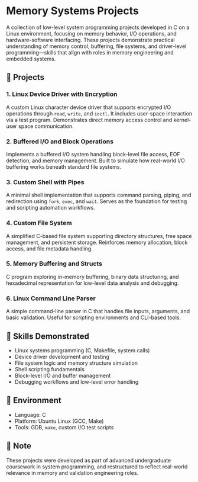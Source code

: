 # Memory Systems Projects

A collection of low-level system programming projects developed in C on a Linux environment, focusing on memory behavior, I/O operations, and hardware-software interfacing. 
These projects demonstrate practical understanding of memory control, buffering, file systems, and driver-level programming—skills that align with roles in memory engineering and embedded systems.

## 🔧 Projects

### 1. Linux Device Driver with Encryption
A custom Linux character device driver that supports encrypted I/O operations through `read`, `write`, and `ioctl`. 
It includes user-space interaction via a test program. Demonstrates direct memory access control and kernel-user space communication.

### 2. Buffered I/O and Block Operations
Implements a buffered I/O system handling block-level file access, EOF detection, and memory management. 
Built to simulate how real-world I/O buffering works beneath standard file systems.

### 3. Custom Shell with Pipes
A minimal shell implementation that supports command parsing, piping, and redirection using `fork`, `exec`, and `wait`. 
Serves as the foundation for testing and scripting automation workflows.

### 4. Custom File System
A simplified C-based file system supporting directory structures, free space management, and persistent storage. 
Reinforces memory allocation, block access, and file metadata handling.

### 5. Memory Buffering and Structs
C program exploring in-memory buffering, binary data structuring, and hexadecimal representation for low-level data analysis and debugging.

### 6. Linux Command Line Parser
A simple command-line parser in C that handles file inputs, arguments, and basic validation. 
Useful for scripting environments and CLI-based tools.


## 🧠 Skills Demonstrated
- Linux systems programming (C, Makefile, system calls)
- Device driver development and testing
- File system logic and memory structure simulation
- Shell scripting fundamentals
- Block-level I/O and buffer management
- Debugging workflows and low-level error handling


## 📂 Environment
- Language: C
- Platform: Ubuntu Linux (GCC, Make)
- Tools: GDB, `make`, custom I/O test scripts


## 📌 Note
These projects were developed as part of advanced undergraduate coursework in system programming, 
and restructured to reflect real-world relevance in memory and validation engineering roles.

